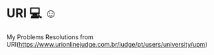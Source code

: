# URI :computer: :relaxed: 
My Problems Resolutions from URI(https://www.urionlinejudge.com.br/judge/pt/users/university/upm)
